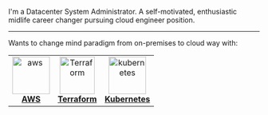 I'm a Datacenter System Administrator. 
A self-motivated, enthusiastic midlife career changer pursuing cloud engineer position.

****
Wants to change mind paradigm from on-premises to cloud way with:
<!-- ALL-TOPICS-LIST:START -->
<!-- prettier-ignore-start -->
<!-- markdownlint-disable -->
<center>
<table>
  <tr>
    <td align="center"><a href="https://bezha.od.ua/aws-101/"><img src="https://bezha.od.ua/wp-content/uploads/2021/11/aws.jpg" width="75px;" height="75px;" alt="aws"/><br /><b>AWS</b></a></td>
    <td align="center"><a href="https://bezha.od.ua/terraform-101/"><img src="https://bezha.od.ua/wp-content/uploads/2021/11/terraform.png" width="70px;" height="75px;" alt="Terraform"/><br /><b>Terraform</b></a></td>
    <td align="center"><a href="https://bezha.od.ua/%d0%b2%d1%81%d0%b5-%d0%b1%d1%83%d0%b4%d0%b5%d1%82-kubernetes/"><img src="https://bezha.od.ua/wp-content/uploads/2020/02/kubernetes.png" width="75px;" height="75px;" alt="kubernetes"/><br /><b>Kubernetes</b></a></td>
    </tr>
</table>
</center>
<!-- markdownlint-enable -->
<!-- prettier-ignore-end -->
<!-- ALL-TOPICS-LIST:END -->
